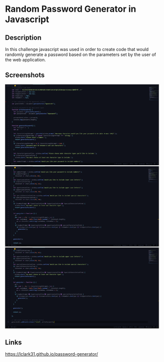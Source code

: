 # Random Password Generator in Javascript
## Description
In this challenge javascript was used in order to create code that would randomly generate a password based on the parameters set by the user of the web application.

## Screenshots
![screenshot](assets/images/rdmpwss1.PNG)
![screenshot](assets/images/rdmpwss2.PNG)
![screenshot](assets/images/rdmpwss3.PNG)
## Links
https://lclark31.github.io/password-generator/